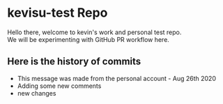 # kevisu-test Repo
Hello there, welcome to kevin's work and personal test repo.\
We will be experimenting with GitHub PR workflow here.

## Here is the history of commits
* This message was made from the personal account - Aug 26th 2020
* Adding some new comments
* new changes
